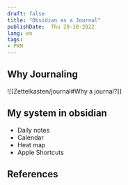 ```yaml
---
draft: false
title: "Obsidian as a Journal"
publishDate:  Thu 20-10-2022
lang: en
tags:
- PKM
---
```


## Why Journaling 

![[Zettelkasten/journal#Why a journal?]]


## My system in obsidian
- Daily notes
- Calendar
- Heat map
- Apple Shortcuts


## References
